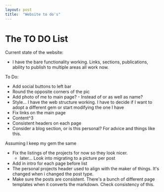 ```yaml
---
layout: post
title:  "Website to do's"
---
```


# The TO DO List

Current state of the website:
- I have the bare functionality working. Links, sections, publications, ability to publish to multiple areas all work now. 

To Do:
- Add social buttons to left bar
- Round the opposite corners of the pic
- Add photo of me to main page? - Instead of or as well as name? 
- Style... I have the web structure working. I have to decide if I want to adopt a different gem or start modifying the one I have
- Fix links on the main page
- Content^3
- Consistent headers on each page
- Consider a blog section, or is this personal? For advice and things like this. 

Assuming I keep my gem the same
- Fix the listings of the projects for now so they look nicer. 
	- later... Look into migrating to a picture per post
- Add in intro for each page before list
- The personal projects header used to align with the maker of things. It's changed when i changed the post type. 
- Make sure the posts are consistent. There's a bunch of different page templates when it converts the markdown. Check consistency of this. 